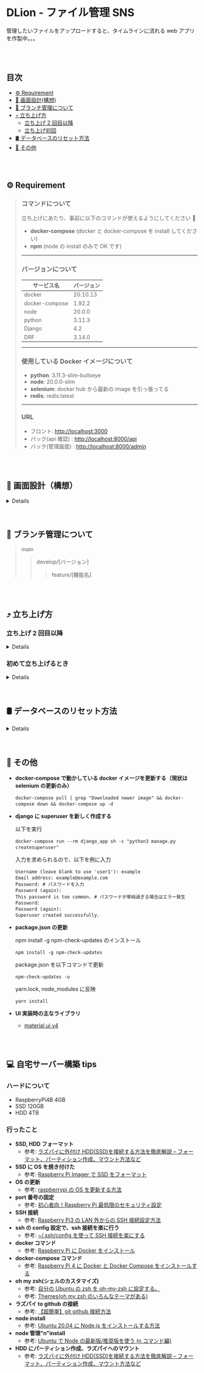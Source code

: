 <br>
<br>

# DLion - ファイル管理 SNS

管理したいファイルをアップロードすると、タイムラインに流れる web アプリを作製中。。。

<br>
<br>

## 目次

- [⚙️ Requirement](https://github.com/hata1225/dlion/edit/main/README.md#%EF%B8%8F-requirement)
- [👀 画面設計(構想)](https://lh5.googleusercontent.com/fX7YNotu_3EWe1d6ZENl0mPMkT3SRh0WC_JwLeCbxWl3F6wN9_gXfG8Ms7jPLNrx1vixWjXWLnhvOTRux-HF=w2156-h1528-rw)
- [🌳 ブランチ管理について](https://github.com/hata1225/dlion/edit/main/README.md#-%E3%83%96%E3%83%A9%E3%83%B3%E3%83%81%E7%AE%A1%E7%90%86%E3%81%AB%E3%81%A4%E3%81%84%E3%81%A6)
- [⤴️ 立ち上げ方](https://github.com/hata1225/dlion/edit/main/README.md#%EF%B8%8F-%E7%AB%8B%E3%81%A1%E4%B8%8A%E3%81%92%E6%96%B9)
  - [立ち上げ 2 回目以降](https://github.com/hata1225/dlion/edit/develop/v1.0.0/README.md#%E7%AB%8B%E3%81%A1%E4%B8%8A%E3%81%92-2-%E5%9B%9E%E7%9B%AE%E4%BB%A5%E9%99%8D)
  - [立ち上げ初回](https://github.com/hata1225/dlion/edit/develop/v1.0.0/README.md#%E5%88%9D%E3%82%81%E3%81%A6%E7%AB%8B%E3%81%A1%E4%B8%8A%E3%81%92%E3%82%8B%E3%81%A8%E3%81%8D)
- [🛢 データベースのリセット方法](https://github.com/hata1225/dlion/edit/main/README.md#-%E3%83%87%E3%83%BC%E3%82%BF%E3%83%99%E3%83%BC%E3%82%B9%E3%81%AE%E3%83%AA%E3%82%BB%E3%83%83%E3%83%88%E6%96%B9%E6%B3%95)
- [🍭 その他](https://github.com/hata1225/dlion/edit/main/README.md#-%E3%81%9D%E3%81%AE%E4%BB%96)

<br>
<br>

## ⚙️ Requirement

> ### コマンドについて
>
> 立ち上げにあたり、事前に以下のコマンドが使えるようにしてください 🙏
>
> - **docker-compose** (docker と docker-compose を install してください)
> - **npm** (node の install のみで OK です)
>
> ---
>
> ### バージョンについて
>
> | サービス名     | バージョン |
> | -------------- | ---------- |
> | docker         | 20.10.13   |
> | docker-compose | 1.92.2     |
> | node           | 20.0.0     |
> | python         | 3.11.3     |
> | Django         | 4.2        |
> | DRF            | 3.14.0     |
>
> ---
>
> ### 使用している Docker イメージについて
>
> - **python**: 3.11.3-slim-bullseye
> - **node**: 20.0.0-slim
> - **selenium**: docker hub から最新の image を引っ張ってる
> - **redis**: redis:latest
>
> ---
>
> ### URL
>
> - フロント: [http://localhost:3000](http://localhost:3000)
> - バック(api 確認) : [http://localhost:8000/api](http://localhost:8000/api)
> - バック(管理画面) : [http://localhost:8000/admin](http://localhost:8000/admin)

<br>
<br>

## 👀 画面設計（構想）

<details>

![画面設計](./readme_image/dlion%E7%94%BB%E9%9D%A2%E9%81%B7%E7%A7%BB.png)

</details>

<br>
<br>

## 🌳 ブランチ管理について

> main
>
> > develop/[バージョン]
> >
> > > feature/[機能名]

<br>
<br>

## ⤴️ 立ち上げ方

### 立ち上げ 2 回目以降

<details>

1.  **立ち上げ**

        docker-compose up

    dlion ディレクトリ直下で実行

2.  **停止**

    ショートカット: ctrl + c

</details>

### 初めて立ち上げるとき

<details>

1.  **git clone をする**

        git clone git@github.com:hata1225/dlion.git

2.  **clone してできた、dlion フォルダへ移動する**

        cd dlion

3.  **任意のブランチに切り替える**

        git checkout develop/v1.0.0

4.  **.env ファイルを作成する**

        touch .env

5.  **Django 用シークレットキーを、.env ファイルに書き込み**

    個人でソース(dlion)を使う場合は、シークレットキーを自分で発行し.env ファイルに貼り付けてください。

    1.  シークレットキー発行(dlion 直下で行う)
        ```
        cd django_api && python3 -c 'from django.core.management.utils import get_random_secret_key; print(get_random_secret_key())' && cd ../
        ```
    2.  出力された文字列をコピー

        ターミナルに出力される文字列をコピー

    **.env ファイル内に、以下を例に記述(xxxxxxx...はコピーした文字列)**

        SECRET_KEY=xxxxxxxxxxxxxxxxxxxxxxxxxxxxxxxxxxxxxxxxxx

6.  **superuser 情報などを.env ファイルに追記**

    localhost:8000/admin にログインするときに使います

        SECRET_KEY=xxxxxxxxxxxxxxxxxxxxxxxxxxxxxxxxxxxxxxxxxx # 前回手順で作成済み
        SUPER_USER_EMAIL=example@example.com
        SUPER_USER_PASS=password
        SUPER_USER_NAME=example
        REACT_APP_IP_ADDRESS=localhost # REACT~と書かれているが、Djangoでも呼び出している

7.  **yarn install をする**

    dlion ディレクトリ直下でコマンドを叩いてください。

        npm install

    or

        yarn install

8.  **docker-compose build をする**

    最初は時間がかかるかもしれないです。

    ubuntu を download したり、React で使用するモジュールを download したり色々やってくれます。

        docker-compose build

9.  **マイグレーションファイルを作製**

        docker-compose run --rm django_app sh -c "python3 manage.py makemigrations core"

        docker-compose run --rm django_app sh -c "python3 manage.py makemigrations chat"

    --rm: コンテナ停止後、コンテナを削除

    sh -c: シェルコマンド （bash -c: バッシュコマンド）

10. **マイグレーションファイルをもとに、データベースへ反映**

        docker-compose run --rm django_app sh -c "python3 manage.py migrate"

11. **docker-compose up**

    docker-compose up

12. **localhost:3000 へ移動する**

    **http://localhost:3000**

13. **停止**

    ショートカット: ctrl + c

</details>

<br>
<br>

## 🛢 データベースのリセット方法

<details>

1.  **マイグレーションファイルを削除**

        django_api/migrations

2.  **データベース削除**

        django_api/db.sqlite3

3.  **マイグレーションファイルを作製**

        docker-compose run --rm django_app sh -c "python3 manage.py makemigrations core"

        docker-compose run --rm django_app sh -c "python3 manage.py makemigrations chat"

    --rm: コンテナ停止後、コンテナを削除

    sh -c: シェルコマンド （bash -c: バッシュコマンド）

4.  **マイグレーションファイルをもとに、データベースへ反映**

        docker-compose run --rm django_app sh -c "python3 manage.py migrate"

</details>

<br>
<br>

## 🍭 その他

- **docker-compose で動かしている docker イメージを更新する（現状は selenium の更新のみ）**

      docker-compose pull | grep "Downloaded newer image" && docker-compose down && docker-compose up -d

- **django に superuser を新しく作成する**

  以下を実行

  ```
  docker-compose run --rm django_app sh -c "python3 manage.py createsuperuser"
  ```

  入力を求められるので、以下を例に入力

  ```
  Username (leave blank to use 'user1'): example
  Email address: example@example.com
  Password: # パスワードを入力
  Password (again):
  This password is too common. # パスワードが単純過ぎる場合はエラー発生
  Password:
  Password (again):
  Superuser created successfully.
  ```

- **package.json の更新**

  npm install -g npm-check-updates のインストール

  ```
  npm install -g npm-check-updates
  ```

  package.json を以下コマンドで更新

  ```
  npm-check-updates -u
  ```

  yarn.lock, node_modules に反映

  ```
  yarn install
  ```

- **UI 実装時の主なライブラリ**

  - [material ui v4](https://v4.mui.com/)

<br>
<br>

## 💻 自宅サーバー構築 tips

### ハードについて

- RaspberryPi4B 4GB
- SSD 120GB
- HDD 4TB

### 行ったこと

- **SSD, HDD フォーマット**
  - 参考: [ラズパイに外付け HDD(SSD)を接続する方法を徹底解説 – フォーマット、パーティション作成、マウント方法など](https://jorublog.site/raspi-hdd-connect/)
- **SSD に OS を焼き付けた**
  - 参考: [Raspberry Pi Imager で SSD をフォーマット](http://www.momobro.com/rasbro/tips-rp-raspberry-pi-image-format/)
- **OS の更新**
  - 参考: [raspberrypi の OS を更新する方法](https://qiita.com/akiraichi5430/items/6b9855f59fb3a3f9de35)
- **port 番号の固定**
  - 参考: [初心者向！Raspberry Pi 最低限のセキュリティ設定](https://qiita.com/mochifuture/items/00ca8cdf74c170e3e6c6)
- **SSH 接続**
  - 参考: [Raspberry Pi3 の LAN 外からの SSH 接続設定方法](https://qiita.com/3no3_tw/items/4b5975a9f3087edf4e20)
- **ssh の config 設定で、ssh 接続を楽に行う**
  - 参考: [~/.ssh/config を使って SSH 接続を楽にする](https://tech-blog.rakus.co.jp/entry/20210512/ssh)
- **docker コマンド**
  - 参考: [Raspberry Pi に Docker をインストール](https://qiita.com/homelan/items/0bb265cf92310d29cb82)
- **docker-compose コマンド**
  - 参考: [Raspberry Pi 4 に Docker と Docker Compose をインストールする](https://dev.classmethod.jp/articles/install-docker-for-raspberry-pi-4/)
- **oh my zsh(シェルのカスタマイズ)**
  - 参考: [自分の Ubuntu の zsh を oh-my-zsh に設定する。](https://toxweblog.toxbe.com/2017/10/01/ubuntu-oh-my-zsh/)
  - 参考: [Themes(oh my zsh のいろんなテーマがある)](https://github.com/ohmyzsh/ohmyzsh/wiki/Themes)
- **ラズパイ to github の接続**
  - 参考: [【超簡単】git github 接続方法](https://qiita.com/Sub_Tanabe/items/4e03dcf42e3b0d19bb66)
- **node install**
  - 参考: [Ubuntu 20.04 に Node.js をインストールする方法](https://www.digitalocean.com/community/tutorials/how-to-install-node-js-on-ubuntu-20-04-ja)
- **node 管理"n"install**
  - 参考: [Ubuntu で Node の最新版/推奨版を使う (n コマンド編)](https://qiita.com/cointoss1973/items/c000c4f84ae4b0c166b5)
- **HDD にパーティション作成、ラズパイへのマウント**
  - 参考: [ラズパイに外付け HDD(SSD)を接続する方法を徹底解説 – フォーマット、パーティション作成、マウント方法など](https://jorublog.site/raspi-hdd-connect)
